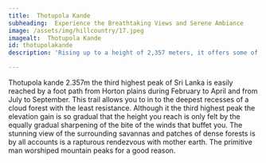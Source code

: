 ```yaml
---
title:  Thotupola Kande
subheading:  Experience the Breathtaking Views and Serene Ambiance
image: /assets/img/hillcountry/17.jpeg
imagealt:  Thotupola Kande
id: thotupolakande
description: 'Rising up to a height of 2,357 meters, it offers some of the most stunning views of the surrounding landscapes'

---
```

Thotupola kande 2.357m the third highest peak of Sri Lanka is easily reached by a foot path from Horton plains during February to April and from July to September. This trail allows you to in to the deepest recesses of a cloud forest with the least resistance. Although it the third highest peak the elevation gain is so gradual that the height you reach is only felt by the equally gradual sharpening of the bite of the winds that buffet you. The stunning view of the surrounding savannas and patches of dense forests is by all accounts is a rapturous rendezvous with mother earth. The primitive man worshiped mountain peaks for a good reason.



